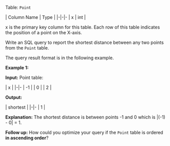 ﻿
Table:  `Point`


| Column Name | Type |
|-|-|-
| x           | int  |

x is the primary key column for this table.
Each row of this table indicates the position of a point on the X-axis.

Write an SQL query to report the shortest distance between any two points from the  `Point`  table.

The query result format is in the following example.

**Example 1:**

**Input:** 
Point table:

| x  |
|-|-
| -1 |
| 0  |
| 2  |

**Output:** 

| shortest |
|-|-
| 1        |

**Explanation:** The shortest distance is between points -1 and 0 which is |(-1) - 0| = 1.

**Follow up:**  How could you optimize your query if the  `Point`  table is ordered  **in ascending order**?
